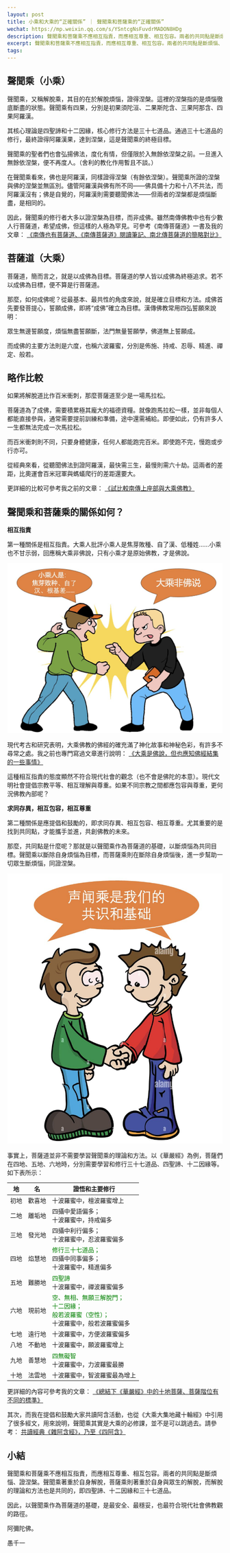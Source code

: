 ```yaml
---
layout: post
title: 小乘和大乘的“正確關係” ｜ 聲聞乘和菩薩乘的“正確關係”
wechat: https://mp.weixin.qq.com/s/YSntcgNsFuvdrMADON8HDg
description: 聲聞乘和菩薩乘不應相互指責，而應相互尊重、相互包容。兩者的共同點是斷煩惱、證涅槃。聲聞乘著重於自身解脫，菩薩乘則著重於自身與眾生的解脫，而解脫的理論和方法也是共同的，即四聖諦、十二因緣和三十七道品。
excerpt: 聲聞乘和菩薩乘不應相互指責，而應相互尊重、相互包容。兩者的共同點是斷煩惱、證涅槃。聲聞乘著重於自身解脫，菩薩乘則著重於自身與眾生的解脫，而解脫的理論和方法也是共同的，即四聖諦、十二因緣和三十七道品。
tags:
---
```


## 聲聞乘（小乘）

聲聞乘，又稱解脫乘，其目的在於解脫煩惱，證得涅槃。這裡的涅槃指的是煩惱徹底斷盡的狀態。聲聞乘有四果，分別是初果須陀洹、二果斯陀含、三果阿那含、四果阿羅漢。

其核心理論是四聖諦和十二因緣，核心修行方法是三十七道品。通過三十七道品的修行，最終證得阿羅漢果，達到涅槃，這是聲聞乘的終極目標。

聲聞乘的聖者們也會弘揚佛法，度化有情，但僅限於入無餘依涅槃之前。一旦進入無餘依涅槃，便不再度人。（舍利的教化作用暫且不談。）

在聲聞乘看來，佛也是阿羅漢，同樣證得涅槃（有餘依涅槃）。聲聞乘所證的涅槃與佛的涅槃並無區別。儘管阿羅漢與佛有所不同——佛具備十力和十八不共法，而阿羅漢沒有；佛是自覺的，阿羅漢則需要聽聞佛法——但兩者的涅槃都是煩惱斷盡，是相同的。

因此，聲聞乘的修行者大多以證涅槃為目標，而非成佛。雖然南傳佛教中也有少數人行菩薩道，希望成佛，但這樣的人極為罕見。可參考《南傳菩薩道》一書及我的文章：
[《南傳也有菩薩道、《南傳菩薩道》閱讀筆記、南北傳菩薩道的簡略對比》](https://mp.weixin.qq.com/s/fwgHuMw9PTOZsy7OEDzDyA)

## 菩薩道（大乘）

菩薩道，簡而言之，就是以成佛為目標。菩薩道的學人皆以成佛為終極追求。若不以成佛為目標，便不算是行菩薩道。

那麼，如何成佛呢？從最基本、最共性的角度來說，就是確立目標和方法。成佛首先要發菩提心，誓願成佛，即將“成佛”確立為目標。漢傳佛教常用四弘誓願來說明：

眾生無邊誓願度，煩惱無盡誓願斷，法門無量誓願學，佛道無上誓願成。

而成佛的主要方法則是六度，也稱六波羅蜜，分別是佈施、持戒、忍辱、精進、禪定、般若。

## 略作比較

如果將解脫道比作百米衝刺，那麼菩薩道至少是一場馬拉松。

菩薩道為了成佛，需要積累極其龐大的福德資糧。就像跑馬拉松一樣，並非每個人都能直接參與，通常需要提前訓練和準備，途中還需補給。即便如此，仍有許多人一生都無法完成一次馬拉松。

而百米衝刺則不同，只要身體健康，任何人都能跑完百米。即使跑不完，慢跑或步行亦可。

從經典來看，從聽聞佛法到證阿羅漢，最快需三生，最慢則需六十劫。這兩者的差距，比奧運會百米冠軍與螞蟻爬行的差距還要大。

更詳細的比較可參考我之前的文章：
[《試比較南傳上座部與大乘佛教》](https://mp.weixin.qq.com/s/5wnuFIAoA1bzH3MecyivYQ)

## 聲聞乘和菩薩乘的關係如何？

**相互指責**

第一種關係是相互指責。大乘人批評小乘人是焦芽敗種、自了漢、低種姓……小乘也不甘示弱，回應稱大乘非佛說，只有小乘才是原始佛教，才是佛說。

![](../images/2025-02-10-23-21-20.png)

現代考古和研究表明，大乘佛教的佛經的確充滿了神化故事和神秘色彩，有許多不尋常之處。我之前也專門寫過文章進行說明：
[《大乘是佛說，但也應知佛經結集的一些事情》](https://mp.weixin.qq.com/s/KpkduiXlFeO39zojnJJwMQ)

這種相互指責的態度顯然不符合現代社會的觀念（也不會是佛陀的本意）。現代文明社會提倡宗教平等、相互理解與尊重。如果不同宗教之間都應包容與尊重，更何況佛教內部呢？

**求同存異，相互包容，相互尊重**

第二種關係是應提倡和鼓勵的，即求同存異、相互包容、相互尊重。尤其重要的是找到共同點，才能攜手並進，共創佛教的未來。

那麼，共同點是什麼呢？那就是以聲聞乘作為菩薩道的基礎，以斷煩惱為共同目標。聲聞乘以斷除自身煩惱為目標，而菩薩乘則在斷除自身煩惱後，進一步幫助一切眾生斷煩惱，同證涅槃。

![](../images/2025-02-10-23-29-10.png)

事實上，菩薩道並非不需要學習聲聞乘的理論和方法。以《華嚴經》為例，菩薩們在四地、五地、六地時，分別需要學習和修行三十七道品、四聖諦、十二因緣等。如下表所示：

| 地 | 名| 證悟和主要修行 |
|--|--|--|
| 初地 | 歡喜地 | 十波羅蜜中，檀波羅蜜增上 |
| 二地 | 離垢地 | 四攝中愛語偏多；<br>十波羅蜜中，持戒偏多 |
| 三地 | 發光地 | 四攝中利行偏多；<br>十波羅蜜中，忍波羅蜜偏多 |
| 四地 | 焰慧地 | <span style="color:green">修行三十七道品；</span><br>四攝中同事偏多；<br>十波羅蜜中，精進偏多 |
| 五地 | 難勝地 | <span style="color:green">四聖諦</span><br>十波羅蜜中，禪波羅蜜偏多  |
| 六地 | 現前地 | <span style="color:green">空、無相、無願三解脫門；</span><br><span style="color:green">十二因緣；</span><br><span style="color:green">般若波羅蜜（空性）；</span><br>十波羅蜜中，般若波羅蜜偏多  |
| 七地 | 遠行地 | 十波羅蜜中，方便波羅蜜偏多 |
| 八地 | 不動地 | 十波羅蜜中，願波羅蜜增上 |
| 九地 | 善慧地 | <span style="color:green">四無礙智</span><br>十波羅蜜中，力波羅蜜最勝 |
| 十地 | 法雲地 | 十波羅蜜中，智波羅蜜最為增上 | 

更詳細的內容可參考我的文章：
[《總結下《華嚴經》中的十地菩薩、菩薩階位有不同的標準》](https://mp.weixin.qq.com/s/jEiLpTfZpPy-rFSdhMMfbQ)

其次，而我在提倡和鼓勵大家共讀阿含活動，也從《大乘大集地藏十輪經》中引用了很多經文，用來說明，聲聞乘其實是大乘的必修課，並不是可以跳過去。請參考：
[共讀經典《雜阿含經》，乃至《四阿含》](https://mp.weixin.qq.com/s/cmwXgAqqh8t4EcsZkWUSPw)

## 小結

聲聞乘和菩薩乘不應相互指責，而應相互尊重、相互包容。兩者的共同點是斷煩惱、證涅槃。聲聞乘著重於自身解脫，菩薩乘則著重於自身與眾生的解脫，而解脫的理論和方法也是共同的，即四聖諦、十二因緣和三十七道品。

因此，以聲聞乘作為菩薩道的基礎，是最安全、最穩妥，也最符合現代社會佛教觀的路徑。

阿彌陀佛。

愚千一
